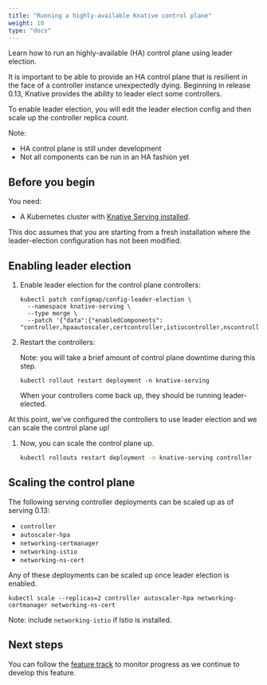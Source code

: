 ```yaml
---
title: "Running a highly-available Knative control plane"
weight: 10
type: "docs"
---
```


Learn how to run an highly-available (HA) control plane using leader election.

It is important to be able to provide an HA control plane that is resilient in
the face of a controller instance unexpectedly dying. Beginning in release 0.13,
Knative provides the ability to leader elect some controllers. 

To enable leader election, you will edit the leader election config and then
scale up the controller replica count.

Note:

- HA control plane is still under development
- Not all components can be run in an HA fashion yet

## Before you begin

You need:

- A Kubernetes cluster with [Knative Serving installed](README.md).

This doc assumes that you are starting from a fresh installation where the
leader-election configuration has not been modified.

## Enabling leader election

1. Enable leader election for the control plane controllers:

    ```shell
    kubectl patch configmap/config-leader-election \
      --namespace knative-serving \
      --type merge \
      --patch '{"data":{"enabledComponents": "controller,hpaautoscaler,certcontroller,istiocontroller,nscontroller"}}'
    ```

1. Restart the controllers:

    Note: you will take a brief amount of control plane downtime during this step.

    ```shell
    kubectl rollout restart deployment -n knative-serving
    ```

    When your controllers come back up, they should be running leader-elected.

At this point, we've configured the controllers to use leader election and we
can scale the control plane up!

1. Now, you can scale the control plane up. 

    ```bash
    kubectl rollouts restart deployment -n knative-serving controller 
    ```

## Scaling the control plane

The following serving controller deployments can be scaled up as of serving 0.13:

- `controller`
- `autoscaler-hpa`
- `networking-certmanager`
- `networking-istio`
- `networking-ns-cert`

Any of these deployments can be scaled up once leader election is enabled.

```shell
kubectl scale --replicas=2 controller autoscaler-hpa networking-certmanager networking-ns-cert
```

Note: include `networking-istio` if Istio is installed.

## Next steps

You can follow the [feature track](https://github.com/knative/pkg/issues/1007)
to monitor progress as we continue to develop this feature.